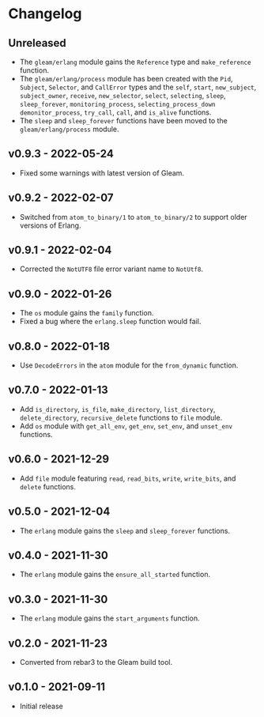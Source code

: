 # Changelog

## Unreleased

- The `gleam/erlang` module gains the `Reference` type and `make_reference`
  function.
- The `gleam/erlang/process` module has been created with the `Pid`, `Subject`,
  `Selector`, and `CallError` types and the `self`, `start`, `new_subject`,
  `subject_owner`, `receive`, `new_selector`, `select`, `selecting`, `sleep`,
  `sleep_forever`, `monitoring_process`, `selecting_process_down`
  `demonitor_process`, `try_call`, `call`, and `is_alive` functions.
- The `sleep` and `sleep_forever` functions have been moved to the
  `gleam/erlang/process` module.

## v0.9.3 - 2022-05-24

- Fixed some warnings with latest version of Gleam.

## v0.9.2 - 2022-02-07

- Switched from `atom_to_binary/1` to `atom_to_binary/2` to support older
  versions of Erlang.

## v0.9.1 - 2022-02-04

- Corrected the `NotUTF8` file error variant name to `NotUtf8`.

## v0.9.0 - 2022-01-26

- The `os` module gains the `family` function.
- Fixed a bug where the `erlang.sleep` function would fail.

## v0.8.0 - 2022-01-18

- Use `DecodeErrors` in the `atom` module for the `from_dynamic` function.

## v0.7.0 - 2022-01-13

- Add `is_directory`, `is_file`, `make_directory`, `list_directory`,
  `delete_directory`, `recursive_delete` functions to `file` module.
- Add `os` module with `get_all_env`, `get_env`, `set_env`, and `unset_env`
  functions.

## v0.6.0 - 2021-12-29

- Add `file` module featuring `read`, `read_bits`, `write`, `write_bits`, and
  `delete` functions.

## v0.5.0 - 2021-12-04

- The `erlang` module gains the `sleep` and `sleep_forever` functions.

## v0.4.0 - 2021-11-30

- The `erlang` module gains the `ensure_all_started` function.

## v0.3.0 - 2021-11-30

- The `erlang` module gains the `start_arguments` function.

## v0.2.0 - 2021-11-23

- Converted from rebar3 to the Gleam build tool.

## v0.1.0 - 2021-09-11

- Initial release
